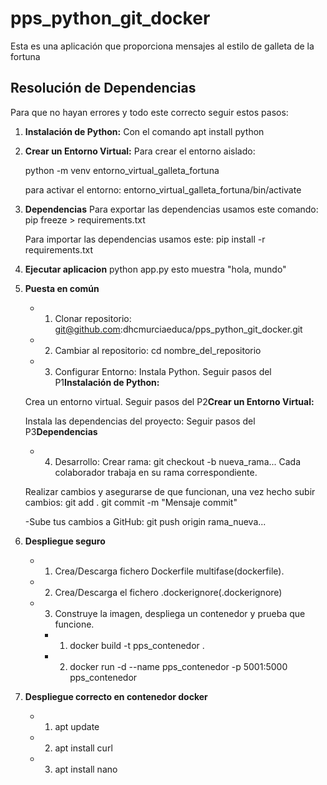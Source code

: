 # pps_python_git_docker

Esta es una aplicación que proporciona mensajes al estilo de galleta de la fortuna

## Resolución de Dependencias

Para que no hayan errores y todo este correcto seguir estos pasos:

1. **Instalación de Python:**
   Con el comando apt install python

2. **Crear un Entorno Virtual:**
   Para crear el entorno aislado:
   
   python -m venv entorno_virtual_galleta_fortuna

   para activar el entorno:
   entorno_virtual_galleta_fortuna/bin/activate

3. **Dependencias**
    Para exportar las dependencias usamos este comando:
    pip freeze > requirements.txt
    
    Para importar las dependencias usamos este:
    pip install -r requirements.txt
4. **Ejecutar aplicacion**
    python app.py esto muestra "hola, mundo"

6. **Puesta en común**
   - 1. Clonar repositorio:
    git@github.com:dhcmurciaeduca/pps_python_git_docker.git

   - 2. Cambiar al repositorio:
    cd nombre_del_repositorio
   
   - 3. Configurar Entorno:
    Instala Python. Seguir pasos del P1**Instalación de Python:**

    Crea un entorno virtual. Seguir pasos del P2**Crear un Entorno Virtual:**
    
    Instala las dependencias del proyecto: Seguir pasos del P3**Dependencias**

   - 4. Desarrollo:
    Crear rama:
    git checkout -b nueva_rama...
    Cada colaborador trabaja en su rama correspondiente.

    Realizar cambios y asegurarse de que funcionan, una vez hecho subir cambios:
    git add .
    git commit -m "Mensaje commit"
    

   -Sube tus cambios a GitHub:
    git push origin rama_nueva...

8. **Despliegue seguro**
   - 1. Crea/Descarga fichero Dockerfile multifase(dockerfile).
   - 2. Crea/Descarga el fichero .dockerignore(.dockerignore)
   - 3. Construye la imagen, despliega un contenedor y prueba que funcione.
      - 1. docker build -t pps_contenedor .
      - 2. docker run -d --name pps_contenedor -p 5001:5000 pps_contenedor
9. **Despliegue correcto en contenedor docker**
   - 1. apt update
   - 2. apt install curl
   - 3. apt install nano
   